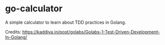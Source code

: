 # go-calculator
A simple calculator to learn about TDD practices in Golang.


Credits: https://kaddiya.in/post/golabs/Golabs-1-Test-Driven-Development-In-Golang/

